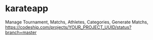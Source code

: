# karateapp
Manage Tournament, Matchs, Athletes, Categories, Generate Matchs,
https://codeship.com/projects/YOUR_PROJECT_UUID/status?branch=master
